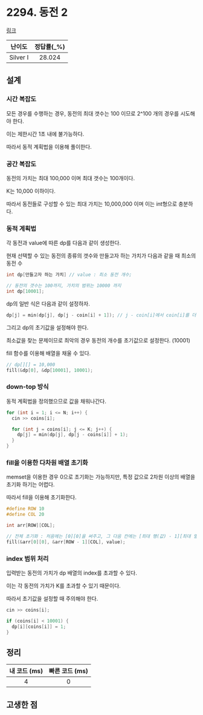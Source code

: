 # 2294. 동전 2

[링크](https://www.acmicpc.net/problem/2294)

|  난이도  | 정답률(\_%) |
| :------: | :---------: |
| Silver I |   28.024    |

## 설계

### 시간 복잡도

모든 경우를 수행하는 경우, 동전의 최대 갯수는 100 이므로 2^100 개의 경우를 시도해야 한다.

이는 제한시간 1초 내에 불가능하다.

따라서 동적 계획법을 이용해 풀이한다.

### 공간 복잡도

동전의 가치는 최대 100,000 이며 최대 갯수는 100개이다.

K는 10,000 이하이다.

따라서 동전들로 구성할 수 있는 최대 가치는 10,000,000 이며 이는 int형으로 충분하다.

### 동적 계획법

각 동전과 value에 따른 dp를 다음과 같이 생성한다.

현재 선택할 수 있는 동전의 종류의 갯수와 만들고자 하는 가치가 다음과 같을 때 최소의 동전 수

```cpp
int dp[만들고자 하는 가치] // value : 최소 동전 개수;

// 동전의 갯수는 100까지, 가치의 범위는 10000 까지
int dp[10001];
```

dp의 일반 식은 다음과 같이 설정하자.

```cpp
dp[j] = min(dp[j], dp[j - coin[i] + 1]); // j - coin[i]에서 coin[i]를 더해 만드는 동전의 개수
```

그리고 dp의 초기값을 설정해야 한다.

최소값을 찾는 문제이므로 최악의 경우 동전의 개수를 초기값으로 설정한다. (10001)

fill 함수를 이용해 배열을 채울 수 있다.

```cpp
// dp[][] = 10,000
fill(&dp[0], &dp[10001], 10001);
```

### down-top 방식

동적 계획법을 정의했으므로 값을 채워나간다.

```cpp
for (int i = 1; i <= N; i++) {
  cin >> coins[i];

  for (int j = coins[i]; j <= K; j++) {
    dp[j] = min(dp[j], dp[j - coins[i]] + 1);
  }
}
```

### fill을 이용한 다차원 배열 초기화

memset을 이용한 경우 0으로 초기화는 가능하지만, 특정 값으로 2차원 이상의 배열을 초기화 하기는 어렵다.

따라서 fill을 이용해 초기화한다.

```cpp
#define ROW 10
#define COL 20

int arr[ROW][COL];

// 전체 초기화 : 처음에는 [0][0]을 써주고, 그 다음 칸에는 [최대 행(값) - 1][최대 열], 다음 칸에는 초기 상태의 값
fill(&arr[0][0], &arr[ROW - 1][COL], value);
```

### index 범위 처리

입력받는 동전의 가치가 dp 배열의 index를 초과할 수 있다.

이는 각 동전의 가치가 K를 초과할 수 있기 때문이다.

따라서 초기값을 설정할 때 주의해야 한다.

```cpp
cin >> coins[i];

if (coins[i] < 10001) {
  dp[i][coins[i]] = 1;
}
```

## 정리

| 내 코드 (ms) | 빠른 코드 (ms) |
| :----------: | :------------: |
|      4       |       0        |

## 고생한 점
